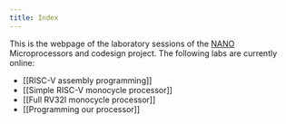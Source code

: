 ```yaml
---
title: Index
---
```

This is the webpage of the laboratory sessions of the [NANO](https://nano.upv.es/) Microprocessors and codesign project. The following labs are currently online:
- [[RISC-V assembly programming]]
- [[Simple RISC-V monocycle processor]]
- [[Full RV32I monocycle processor]]
- [[Programming our processor]]
